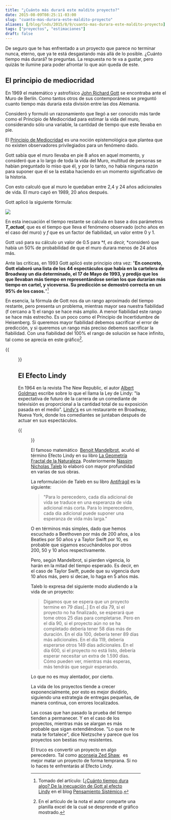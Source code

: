 ```yaml
---
title: "¿Cuánto más durará este maldito proyecto?"
date: 2015-08-09T08:25:11-03:00
slug: "cuanto-mas-durara-este-maldito-proyecto"
aliases: [/blog/lnds/2015/8/9/cuanto-mas-durara-este-maldito-proyecto]
tags: ["proyectos", "estimaciones"]
draft: false
---
```

De seguro que te has enfrentado a un proyecto que parece no terminar
nunca, eterno, que ya te está desgastando más allá de lo posible.
¿Cuánto tiempo más durará? te preguntas. La respuesta no te va a gustar,
pero quizás te ilumine para poder afrontar lo que aún queda de este.

## **El principio de mediocridad**

En 1969 el matemático y astrofísico 
[John Richard Gott](//es.wikipedia.org/wiki/John_Richard_Gott) 
se encontraba ante el
Muro de Berlín. Como tantos otros de sus contemporáneos se preguntó
cuanto tiempo más duraría esta división entre las dos Alemania.

Consideró y formuló un razonamiento que llegó a ser conocido más tarde
como el Principio de Mediocridad para estimar la vida del muro,
considerando sólo una variable, la cantidad de tiempo que este llevaba
en pie. 

El [Principio de Mediocridad](//es.wikipedia.org/wiki/Principio_de_mediocridad) es una
noción epistemológica que plantea que no existen observadores
privilegiados para un fenómeno dado.

Gott sabía que el muro llevaba en pie 8 años en aquel momento, y
consideró que a lo largo de toda la vida del Muro, multitud de personas
se habían preguntado lo miso que él, y por lo tanto, no había ninguna
razón para suponer que él se la estaba haciendo en un momento
significativo de la historia.

Con esto calculó que al muro le quedaban entre 2,4 y 24 años adicionales
de vida. El muro cayó en 1989, 20 años después.

Gott aplicó la siguiente fórmula:

![](//d2dspjyoh5c79p.cloudfront.net/5adaea52-3e9a-11e5-a640-83ed6ac97527-aa9f18b7)

En esta inecuación el tiempo restante se calcula en base a dos
parámetros ***T\_actual***, que es el tiempo que lleva el fenómeno
observado (ocho años en el caso del muro) y *f* que es un factor de
fiabilidad, un valor entre 0 y
1.

Gott usó para su cálculo un valor de 0.5 para *f, *es
decir,* *consideró que había un 50% de probabilidad de que el muro
durara menos de 24 años más.

Ante las críticas, en 1993 Gott aplicó este principio otra vez: "**En
concreto, Gott elaboró una lista de los 44 espectáculos que había en la
cartelera de Broadway un día determinado, el 17 de Mayo de 1993, y
predijo que los que llevaban más tiempo en representándose serían los
que durarían más tiempo en cartel, y viceversa. Su predicción se
demostró correcta en un 95% de los
casos.**"[^1]

En esencia, la fórmula de Gott nos da un rango aproximado del tiempo
restante, pero presenta un problema, mientras mayor sea nuestra
fiabilidad (f cercano a 1) el rango se hace más amplio. A menor
fiabilidad este rango se hace más estrecho. Es un poco como el Principio
de Incertidumbre de Heisenberg. Si queremos mayor fiabilidad debemos
sacrificar el error de predicción, y si queremos un rango más preciso
debemos sacrificar la fiabilidad. Con una fiabilidad del 100% el rango
de solución se hace infinito, tal como se aprecia en este
gráfico[^2].

{{<figure caption="Gráfico de la variación del rango para Tmin y Tmax en la inecuación de Gott, tomado a partir de [^2]" src="//d2dspjyoh5c79p.cloudfront.net/690e4b07-3e9d-11e5-a640-83ed6ac97527-aa9f18b7">}}

## **El Efecto Lindy**

En 1964 en la revista The New Republic, el autor [Albert Goldman](//en.wikipedia.org/wiki/Albert_Goldman) escribe sobre lo que el
llama la Ley de Lindy: "la expectativa de futuro de la carrera de un
comediante de televisión es proporcional a la cantidad total de su
exposición pasada en el medio".
[Lindy\'s](//en.wikipedia.org/wiki/Lindy%27s) es un restaurante en
Broadway, Nueva York, donde los comediantes se juntaban después de
actuar en sus espectáculos.

{{<figure caption="Restaurant Lindy´s que inspiró el nombre de este efecto" src="//d2dspjyoh5c79p.cloudfront.net/c810ff28-3e9e-11e5-a640-83ed6ac97527-aa9f18b7">}}

El famoso matemático  [Benoit Mandelbrot](//en.wikipedia.org/wiki/Benoit_Mandelbrot), acuñó el término Efecto Lindy en su libro [La Geometría Fractal de la Naturaleza](//amzn.to/1IBHSQL). Posteriormente [Nassim Nicholas Taleb](//es.wikipedia.org/wiki/Nassim_Taleb) lo elaboró con mayor profundidad en varias de sus obras.

La reformulación de Taleb en su libro [Antifrágil](//amzn.to/1DFfLDi) es
la siguiente:

> "Para lo perecedero, cada día adicional de vida se traduce en una
> esperanza de vida adicional más corta. Para lo imperecedero, cada día
> adicional puede suponer una esperanza de vida más larga."

O en términos más simples, dado que hemos escuchado a Beethoven por más
de 200 años, a los Beatles por 50 años y a Taylor Swift por 10, es
probable que sigamos escuchándolos por otros 200, 50 y 10 años
respectivamente.

Pero, según Mandelbrot, si pierden vigencia, lo harán en la mitad del
tiempo esperado. Es decir, en el caso de Taylor Swift, puede que su
vigencia dure 10 años más, pero si decae, lo haga en 5 años más.

Taleb lo expresa del siguiente modo aludiendo a la vida de un proyecto:

> Digamos que se espera que un proyecto termine en 79 días\[..\] En el
> día 79, si el proyecto no ha finalizado, se esperará que tome otros 25
> días para completarse. Pero en el día 90, si el proyecto aún no se ha
> completado debería tener 58 días más de duración. En el día 100,
> debería tener 89 días más adicionales. En el día 119, debería
> esperarse otros 149 días adicionales. En el día 600, si el proyecto no
> está listo, debería esperar necesitar un extra de 1.590 días. Cómo
> pueden ver, mientras más esperas, más tendrás que seguir esperando.

Lo que no es muy alentador, por cierto.

La vida de los proyectos tiende a crecer exponencialmente, por esto es
mejor dividirlo, siguiendo una estrategia de entregas pequeñas, de
manera continua, con errores localizados. 

Las cosas que han pasado la prueba del tiempo tienden a permanecer. Y en
el caso de los proyectos, mientras más se alargan es más probable que
sigan extendiéndose. "Lo que no te mata te fortalece", dice Nietzsche
y parece que los proyectos son bestias muy resistentes.

El truco es convertir un proyecto en algo perecedero. Tal como
[aconseja Zed Shaw](/blog/lnds/2012/10/26/matalo-tempranamente), 
es mejor matar un proyecto de forma temprana. Si no lo haces te enfrentarás
al Efecto Lindy.

[^1]: Tomado del artículo: [[¿Cuánto tiempo dura algo? De la inecuación
de Gott al efecto Lindy](//jmonzo.blogspot.cl/2013/10/cuanto-tiempo-dura-algo-de-la.html) en
el blog [Pensamiento Sistémico](//jmonzo.blogspot.cl/).

[^2]: En el artículo de la nota [^1] el autor comparte una planilla
excel de la cual se desprende el gráfico mostrado.
